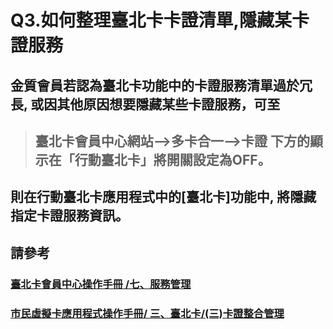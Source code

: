 # Q3.如何整理臺北卡卡證清單,隱藏某卡證服務

## 金質會員若認為臺北卡功能中的卡證服務清單過於冗長, 或因其他原因想要隱藏某些卡證服務，可至

> ## 臺北卡會員中心網站--&gt;多卡合一--&gt;卡證 下方的顯示在「行動臺北卡」將開關設定為OFF。

## 則在行動臺北卡應用程式中的\[臺北卡\]功能中, 將隱藏指定卡證服務資訊。

## 請參考

### [臺北卡會員中心操作手冊 /七、服務管理](https://jrsysangela.gitbooks.io/taipeicard30/content/chapter2/4e03-fu-wu-guan-li.html)

### [市民虛擬卡應用程式操作手冊/ 三、臺北卡/\(三\)卡證整合管理](https://jrsysangela.gitbooks.io/taipeicard30app/content/chapter2/4e09-hui-yuan-zi-liao-wei-hu/4e0929-qia-zheng-zheng-he-guan-li.html)

